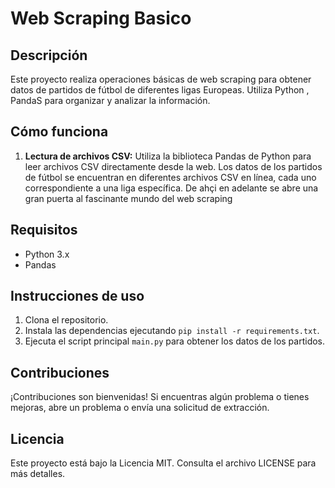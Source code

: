  
# Web Scraping Basico

## Descripción
Este proyecto realiza operaciones básicas de web scraping para obtener datos de partidos de fútbol de diferentes ligas Europeas. Utiliza Python , PandaS para organizar y analizar la información.

## Cómo funciona
1. **Lectura de archivos CSV:** Utiliza la biblioteca Pandas de Python para leer archivos CSV directamente desde la web. Los datos de los partidos de fútbol se encuentran en diferentes archivos CSV en línea, cada uno correspondiente a una liga específica. De ahçi en adelante se abre una gran puerta al fascinante mundo del web scraping
   
## Requisitos
- Python 3.x
- Pandas

## Instrucciones de uso
1. Clona el repositorio.
2. Instala las dependencias ejecutando `pip install -r requirements.txt`.
3. Ejecuta el script principal `main.py` para obtener los datos de los partidos.

## Contribuciones
¡Contribuciones son bienvenidas! Si encuentras algún problema o tienes mejoras, abre un problema o envía una solicitud de extracción.

## Licencia
Este proyecto está bajo la Licencia MIT. Consulta el archivo LICENSE para más detalles.
